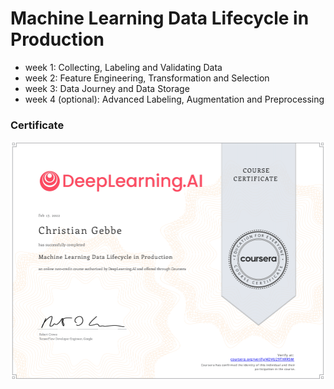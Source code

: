 # Machine Learning Data Lifecycle in Production

- week 1: Collecting, Labeling and Validating Data
- week 2: Feature Engineering, Transformation and Selection
- week 3: Data Journey and Data Storage
- week 4 (optional): Advanced Labeling, Augmentation and Preprocessing

### Certificate

![image-20220217082539712](README.assets/image-20220217082539712.png)